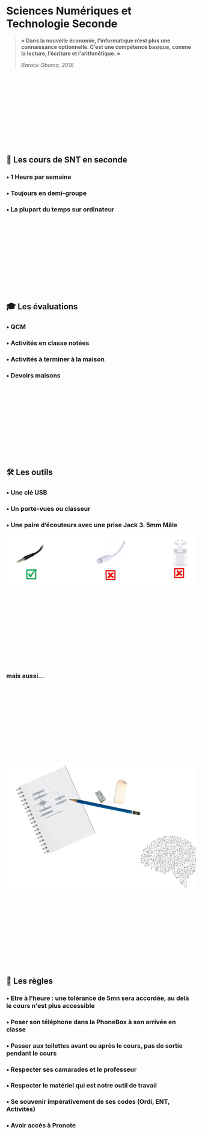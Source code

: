<br><br><br><br><br><br><br><br>
# Sciences Numériques et Technologie Seconde

>__« Dans la nouvelle économie, l’informatique n’est plus une connaissance optionnelle. C’est une compétence basique, comme la lecture, l’écriture et l’arithmétique. »__
>
>_Barack Obama, 2016_

<br><br><br><br><br><br><br><br><br><br><br>

## 📖 Les cours de SNT en seconde

### • 1 Heure par semaine 
###	• Toujours en demi-groupe
###	• La plupart du temps sur ordinateur

<br><br><br><br><br><br><br><br><br><br><br>

## 🎓 Les évaluations

### •	QCM 
### •	Activités en classe notées
### •	Activités à terminer à la maison
### •	Devoirs maisons

<br><br><br><br><br><br><br><br><br><br><br>

## 🛠 Les outils

### •	Une clé USB 
### •	Un porte-vues ou classeur
### •	Une paire d’écouteurs avec une prise Jack 3. 5mm Mâle
![ecouteurs](https://raw.githubusercontent.com/abrugiere/snt/main/_res/0.0.ecouteurs.png "Pas de blueutooth ni Lightning Apple")

<br><br><br><br><br><br><br><br><br><br><br>

### mais aussi...  

<br><br><br><br><br><br><br><br><br><br><br>

![Cahier crayon gomme cerveau](https://raw.githubusercontent.com/abrugiere/snt/main/_res/0.0.outils2.png "Mais à ne pas oublier")  

<br><br><br><br><br><br><br><br><br><br><br>

## 📜 Les règles
### • Etre à l’heure : une tolérance de **5mn** sera accordée, au delà le cours n'est plus accessible
### • Poser son téléphone dans la PhoneBox **à son arrivée en classe**
### • Passer aux toilettes **avant** ou après le cours, pas de sortie pendant le cours
### • Respecter ses **camarades** et le **professeur**
### • Respecter le **matériel** qui est notre outil de travail
### •	Se souvenir impérativement de ses codes (**Ordi**, **ENT**, **Activités**)
### •	Avoir accès à **Pronote**

<br><br><br><br><br><br><br><br><br><br><br>
